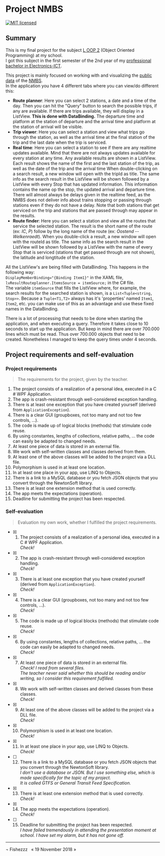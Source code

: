 ﻿# Project NMBS
 
 [![MIT licensed](https://img.shields.io/github/license/Fishezzz/Project-NMBS.svg)](https://github.com/Fishezzz/Project-NMBS/blob/master/LICENSE)

## Summary ##
This is my final project for the subject [L OOP 2](http://onderwijsaanbod.vives-zuid.be/syllabi/n/V3M025N.htm#activetab=doelstellingen_idp32096) (Object Oriented Programming) at my school.<br>
I got this subject in the first semester of the 2nd year of my [professional bachelor in Electronics-ICT](https://www.vives.be/nl/opleidingen/iwt/ict).

This project is mainly focused on working with and visualizing the [public data](http://www.belgianrail.be/nl/klantendienst/faq/public-data.aspx?cat=wat) of the [NMBS](https://www.belgiantrain.be/nl).<br>
In the application you have 4 different tabs where you can view/do different this:
* __Route planner__: Here you can select 2 stations, a date and a time of the day. Then you can hit the "Query" button to search the possible trips, if any are available. If there are trips available, they will display in a ListView. __This is done with DataBinding.__ The departure time and platform at the station of departure and the arrival time and platform at the station of arrival will be visible.
* __Trip viewer__: Here you can select a station and view what trips go through the station, as well as the arrival time at the final station of the trip and the last date when the trip is serviced.
* __Real time__: Here you can select a station to see if there are any realtime updates available. Mind that there are not always updates available for every station at any time. Any available results are shown in a ListView. Each result shows the name of the first and the last station of the trip, as well as the date of the trip and the arrival time  When double-clicking on a search result, a new window will open with the tripId as title. The same info as the search result in the ListView will be shown followed by a ListView with every Stop that has updated information. This information contains the name op the stop, the updated arrival and departure time. There will almost always be delays given in the realtime feed, as the NMBS does not deliver info about trains stopping or passing through stations even if they do not have a delay. Note that both stations that get serviced on the trip and stations that are passed through may appear in the results.
* __Route finder__: Here you can select a station and view all the routes that service the selected station. The result is the short name of the route (ex: _IC_, _P_) follow by the long name of the route (ex: _Oostend -- Welkenraedt_). When you double-click a result, a new window will open with the routeId as title. The same info as the search result in the ListView will be shown followed by a ListView with the name of every Stop that is serviced (stations that get passed through are not shown), the latitude and longtitude of the station.

All the ListView's are being filled with DataBinding. This happens in the following way:<br>
`DisplayMemberBinding="{Binding Item1}"` in the XAML file,<br>
`lvResultRouteplanner.ItemsSource = itemSource;` in the C# file.<br>
The variable `itemSource` that fills the ListView where, for example, the search results for the searched station is shown, is a `List<Tuple<string, Stop>>`. Because a `Tuple<T1,T2>` always has it's 'properties' named `Item1`, `Item2`, etc. you can make use of this as an advantage and use these fixed names in the DataBinding.

There is a lot of processing that needs to be done when starting the application, and when executing a query. Therefore it takes close to 10 seconds to start up the application. But keep in mind there are over 700.000 lines which must be read. Thus over 700.000 objects that need to be created. Nonetheless I managed to keep the query times under 4 seconds.

## Project requirements and self-evaluation ##
### Project requirements ###
>The requirements for the project, given by the teacher.

1. The project consists of a realization of a personal idea, executed in a C # WPF Application.
2. The app is crash-resistant through well-considered exception handling.
3. There is at least one exception that you have created yourself (derived from `ApplicationException`).
4. There is a clear GUI (groupboxes, not too many and not too few controls, ...).
5. The code is made up of logical blocks (methods) that stimulate code reuse.
6. By using constantes, lengths of collections, relative paths, ... the code can easily be adapted to changed needs.
7. At least one piece of data is stored in an external file.
8. We work with self-written classes and classes derived from them.
9. At least one of the above classes will be added to the project via a DLL file.
10. Polymorphism is used in at least one location.
11. In at least one place in your app, use LINQ to Objects.
12. There is a link to a MySQL database or you fetch JSON objects that you convert through the NewtonSoft library.
13. There is at least one extension method that is used correctly.
14. The app meets the expectations (operation).
15. Deadline for submitting the project has been respected.

### Self-evaluation ###
>Evaluation my own work, whether I fulfilled the project requirements.

- [x] 1. The project consists of a realization of a personal idea, executed in a C # WPF Application.<br>
_Check!_
- [x] 2. The app is crash-resistant through well-considered exception handling.<br>
_Check!_
- [x] 3. There is at least one exception that you have created yourself (derived from `ApplicationException`).<br>
_Check!_
- [x] 4. There is a clear GUI (groupboxes, not too many and not too few controls, ...).<br>
_Check!_
- [x] 5. The code is made up of logical blocks (methods) that stimulate code reuse.<br>
_Check!_
- [x] 6. By using constantes, lengths of collections, relative paths, ... the code can easily be adapted to changed needs.<br>
_Check!_
- [x] 7. At least one piece of data is stored in an external file.<br>
_Check! I read from several files.<br>
The teacher never said whether this should be reading and/or writing, so I consider this requirement fulfilled._
- [x] 8. We work with self-written classes and derived classes from these classes.<br>
_Check!_
- [x] 9. At least one of the above classes will be added to the project via a DLL file.<br>
_Check!_
- [x] 10. Polymorphism is used in at least one location.<br>
_Check!_
- [x] 11. In at least one place in your app, use LINQ to Objects.<br>
_Check!_
- [ ] 12. There is a link to a MySQL database or you fetch JSON objects that you convert through the NewtonSoft library.<br>
_I don't use a database or JSON. But I use something else, which is made specifically for the topic of my project.<br>
It is called GTFS or General Transit Feed Specification._
- [x] 13. There is at least one extension method that is used correctly.<br>
_Check!_
- [x] 14. The app meets the expectations (operation).<br>
_Check!_
- [ ] 15. Deadline for submitting the project has been respected.<br>
_I have failed tremendously in attending the presentation moment at school. I have set my alarm, but it has not gone off._

- - - -

 &not; Fishezzz &nbsp; &laquo; 19 November 2018 &raquo;
